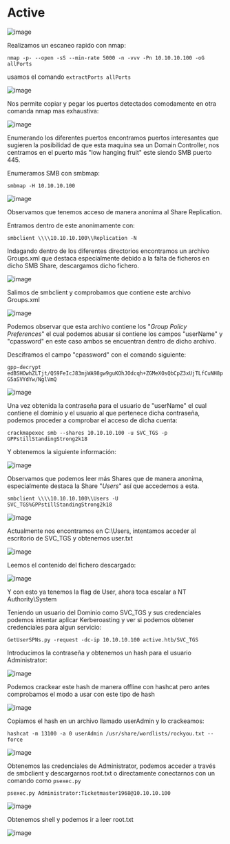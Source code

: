 
# Active

![image](https://user-images.githubusercontent.com/86425612/170834497-d119123c-8e35-4cc7-aa69-5060c470e71a.png)

Realizamos un escaneo rapido con nmap:

`nmap -p- --open -sS --min-rate 5000 -n -vvv -Pn 10.10.10.100 -oG allPorts`

usamos el comando `extractPorts allPorts`

![image](https://user-images.githubusercontent.com/86425612/170834662-8d9d0b0c-f2da-4756-a5f9-d3c06c0e622e.png)

Nos permite copiar y pegar los puertos detectados comodamente en otra comanda nmap mas exhaustiva:

![image](https://user-images.githubusercontent.com/86425612/170834875-12622c06-6e7a-417c-a480-4af7dcfba0c2.png)

Enumerando los diferentes puertos encontramos puertos interesantes que sugieren la posibilidad de que esta maquina sea un Domain Controller, nos centramos en el puerto más "low hanging fruit" este siendo SMB puerto 445.

Enumeramos SMB con smbmap:

`smbmap -H 10.10.10.100`

![image](https://user-images.githubusercontent.com/86425612/170835022-f262cc80-3182-492b-ae11-ba2b6d565dbf.png)

Observamos que tenemos acceso de manera anonima al Share Replication.

Entramos dentro de este anonimamente con:

`smbclient \\\\10.10.10.100\\Replication -N`

Indagando dentro de los diferentes directorios encontramos un archivo Groups.xml que destaca especialmente debido a la falta de ficheros en dicho SMB Share, descargamos dicho fichero.

![image](https://user-images.githubusercontent.com/86425612/170835169-a8a1dbe4-32c4-468a-ba79-b13ccb8dae32.png)

Salimos de smbclient y comprobamos que contiene este archivo Groups.xml

![image](https://user-images.githubusercontent.com/86425612/170835321-2cf8785b-daf6-4352-b19d-a092f672f131.png)

Podemos observar que esta archivo contiene los "*Group Policy Preferences*" el cual podemos abusar si contiene los campos "userName" y "cpassword" en este caso ambos se encuentran dentro de dicho archivo.

Desciframos el campo "cpassword" con el comando siguiente:

`gpp-decrypt edBSHOwhZLTjt/QS9FeIcJ83mjWA98gw9guKOhJOdcqh+ZGMeXOsQbCpZ3xUjTLfCuNH8pG5aSVYdYw/NglVmQ`

![image](https://user-images.githubusercontent.com/86425612/170835456-14e2829b-60fb-4063-b37c-f34e10eee0c2.png)

Una vez obtenida la contraseña para el usuario de "userName" el cual contiene el dominio y el usuario al que pertenece dicha contraseña, podemos proceder a comprobar el acceso de dicha cuenta:

`crackmapexec smb --shares 10.10.10.100 -u SVC_TGS -p GPPstillStandingStrong2k18`

Y obtenemos la siguiente información:

![image](https://user-images.githubusercontent.com/86425612/170835539-176729c4-7880-48af-a794-809a086cfb63.png)

Observamos que podemos leer más Shares que de manera anonima, especialmente destaca la Share "*Users*" así que accedemos a esta.

`smbclient \\\\10.10.10.100\\Users -U SVC_TGS%GPPstillStandingStrong2k18`

![image](https://user-images.githubusercontent.com/86425612/170835585-1d9d108c-5024-4bd9-810e-d4471fccb5d3.png)

Actualmente nos encontramos en C:\Users, intentamos acceder al escritorio de SVC_TGS y obtenemos user.txt

![image](https://user-images.githubusercontent.com/86425612/170835657-a63a5a25-c8aa-4185-a2a1-7e9b770adbb0.png)

Leemos el contenido del fichero descargado:

![image](https://user-images.githubusercontent.com/86425612/170835707-3e2a8b7b-61a3-4a52-9afe-9c5116f11199.png)

Y con esto ya tenemos la flag de User, ahora toca escalar a NT Authority\System

Teniendo un usuario del Dominio como SVC_TGS y sus credenciales podemos intentar aplicar Kerberoasting y ver si podemos obtener credenciales para algun servicio:

`GetUserSPNs.py -request -dc-ip 10.10.10.100 active.htb/SVC_TGS`

Introducimos la contraseña y obtenemos un hash para el usuario Administrator:

![image](https://user-images.githubusercontent.com/86425612/170836051-5bc81939-8209-4558-ae01-f4d7208187b3.png)

Podemos crackear este hash de manera offline con hashcat pero antes comprobamos el modo a usar con este tipo de hash

![image](https://user-images.githubusercontent.com/86425612/170836087-488a8563-14f1-47c3-945d-6a64301a013f.png)

Copiamos el hash en un archivo llamado userAdmin y lo crackeamos:

`hashcat -m 13100 -a 0 userAdmin /usr/share/wordlists/rockyou.txt --force`

![image](https://user-images.githubusercontent.com/86425612/170836184-e75b049a-1f2c-41d3-a4d2-845bdeead752.png)

Obtenemos las credenciales de Administrator, podemos acceder a través de smbclient y descargarnos root.txt o directamente conectarnos con un comando como `psexec.py`

`psexec.py Administrator:Ticketmaster1968@10.10.10.100`

![image](https://user-images.githubusercontent.com/86425612/170836263-59a05adf-0e04-4a9c-a617-d54e5a89c1d1.png)

Obtenemos shell y podemos ir a leer root.txt

![image](https://user-images.githubusercontent.com/86425612/170836317-aa0e8dcf-7d7e-45e3-8b86-2f130286d107.png)
